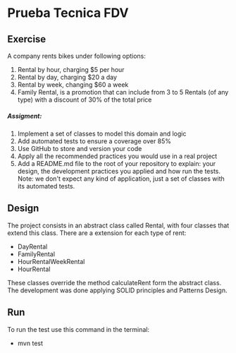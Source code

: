 # Prueba Tecnica FDV

## Exercise
A company rents bikes under following options:
1. Rental by hour, charging $5 per hour
2. Rental by day, charging $20 a day
3. Rental by week, changing $60 a week
4. Family Rental, is a promotion that can include from 3 to 5 Rentals (of any type) with a discount of 30% of the total price
##### Assigment:
1. Implement a set of classes to model this domain and logic
2. Add automated tests to ensure a coverage over 85%
3. Use GitHub to store and version your code
4. Apply all the recommended practices you would use in a real project
5. Add a README.md file to the root of your repository to explain: your design, the development practices you applied and how run the tests.
Note: we don't expect any kind of application, just a set of classes with its automated tests.

## Design
The project consists in an abstract class called Rental, with four classes that extend this class. There are a extension for each type of rent:
- DayRental
- FamilyRental
- HourRentalWeekRental
- HourRental

These classes override the method calculateRent form the abstract class.
The development was done applying SOLID principles and Patterns Design.

## Run
To run the test use this command in the terminal:
- mvn test